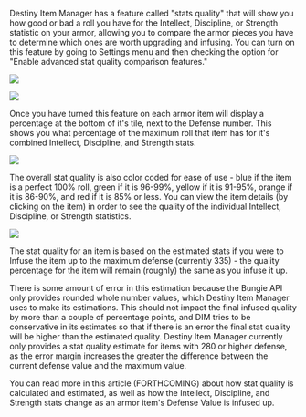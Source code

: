 Destiny Item Manager has a feature called "stats quality" that will show you how good or bad a roll you have for the Intellect, Discipline, or Strength statistic on your armor, allowing you to compare the armor pieces you have to determine which ones are worth upgrading and infusing. You can turn on this feature by going to Settings menu and then checking the option for "Enable advanced stat quality comparison features."

![](https://cloud.githubusercontent.com/assets/10524305/15339883/73369eb4-1c3b-11e6-9a41-09f557157618.png)

![](https://cloud.githubusercontent.com/assets/10524305/15339921/a3d23204-1c3b-11e6-8c91-16558b23bd8d.png)

Once you have turned this feature on each armor item will display a percentage at the bottom of it's tile, next to the Defense number. This shows you what percentage of the maximum roll that item has for it's combined Intellect, Discipline, and Strength stats.

![](https://cloud.githubusercontent.com/assets/10524305/15340078/75993094-1c3c-11e6-8032-2642d60e2ee3.png) 

The overall stat quality is also color coded for ease of use - blue if the item is a perfect 100% roll, green if it is 96-99%, yellow if it is 91-95%, orange if it is 86-90%, and red if it is 85% or less. You can view the item details (by clicking on the item) in order to see the quality of the individual Intellect, Discipline, or Strength statistics. 

![](https://cloud.githubusercontent.com/assets/10524305/15340089/88923c36-1c3c-11e6-9274-3421b81fe262.png)

The stat quality for an item is based on the estimated stats if you were to Infuse the item up to the maximum defense (currently 335) - the quality percentage for the item will remain (roughly) the same as you infuse it up.  

There is some amount of error in this estimation because the Bungie API only provides rounded whole number values, which Destiny Item Manager uses to make its estimations. This should not impact the final infused quality by more than a couple of percentage points, and DIM tries to be conservative in its estimates so that if there is an error the final stat quality will be higher than the estimated quality. Destiny Item Manager currently only provides a stat quality estimate for items with 280 or higher defense, as the error margin increases the greater the difference between the current defense value and the maximum value.

You can read more in this article (FORTHCOMING) about how stat quality is calculated and estimated, as well as how the Intellect, Discipline, and Strength stats change as an armor item's Defense Value is infused up.
